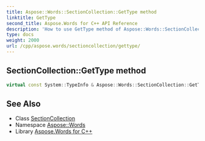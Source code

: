 ```yaml
---
title: Aspose::Words::SectionCollection::GetType method
linktitle: GetType
second_title: Aspose.Words for C++ API Reference
description: 'How to use GetType method of Aspose::Words::SectionCollection class in C++.'
type: docs
weight: 2000
url: /cpp/aspose.words/sectioncollection/gettype/
---
```

## SectionCollection::GetType method




```cpp
virtual const System::TypeInfo & Aspose::Words::SectionCollection::GetType() const override
```

## See Also

* Class [SectionCollection](../)
* Namespace [Aspose::Words](../../)
* Library [Aspose.Words for C++](../../../)

